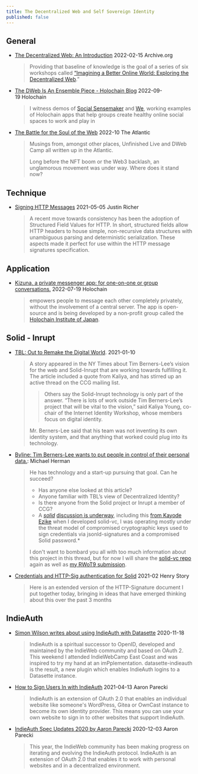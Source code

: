```yaml
---
title: The Decentralized Web and Self Sovereign Identity
published: false
---
```


## General

* [The Decentralized Web: An Introduction](https://blog.archive.org/2022/02/15/the-decentralized-web-an-introduction/) 2022-02-15 Archive.org 
  > Providing that baseline of knowledge is the goal of a series of six workshops called [“Imagining a Better Online World: Exploring the Decentralized Web](https://metro.org/decentralizedweb).”
* [The DWeb Is An Ensemble Piece - Holochain Blog](https://blog.holochain.org/the-dweb-is-an-ensemble-piece/) 2022-09-19 Holochain
  > I witness demos of [Social Sensemaker](https://www.youtube.com/watch?v=OaaK6oXL6Ls) and [We](https://github.com/lightningrodlabs/we), working examples of Holochain apps that help groups create healthy online social spaces to work and play in
* [The Battle for the Soul of the Web](https://www.theatlantic.com/technology/archive/2022/10/internet-archive-decentralized-web-web3-brewster-kahle/671647/) 2022-10 The Atlantic
  > Musings from, amongst other places, Unfinished Live and DWeb Camp all written up in the Atlantic.
  > 
  > Long before the NFT boom or the Web3 backlash, an unglamorous movement was under way. Where does it stand now?

## Technique
* [Signing HTTP Messages](https://justinsecurity.medium.com/signing-http-messages-962510d65895) 2021-05-05 Justin Richer
  > A recent move towards consistency has been the adoption of Structured Field Values for HTTP. In short, structured fields allow HTTP headers to house simple, non-recursive data structures with unambiguous parsing and deterministic serialization. These aspects made it perfect for use within the HTTP message signatures specification.

## Application
* [Kizuna, a private messenger app: for one-on-one or group conversations.](https://blog.holochain.org/mini-spotlight-kizuna-a-private-messenger-app/) 2022-07-19 Holochain
  > empowers people to message each other completely privately, without the involvement of a central server. The app is open-source and is being developed by a non-profit group called the [Holochain Institute of Japan](https://www.hcij.org/en/).

## Solid - Inrupt

* [TBL: Out to Remake the Digital World](https://www.nytimes.com/2021/01/10/technology/tim-berners-lee-privacy-internet.html). 2021-01-10
  > A story appeared in the NY Times about Tim Berners-Lee’s vision for the web and Solid-Inrupt that are working towards fulfilling it. The article included a quote from Kaliya, and has stirred up an active thread on the CCG mailing list.
  > 
  > > Others say the Solid-Inrupt technology is only part of the answer. “There is lots of work outside Tim Berners-Lee’s project that will be vital to the vision,” said Kaliya Young, co-chair of the Internet Identity Workshop, whose members focus on digital identity.
  > 
  > Mr. Berners-Lee said that his team was not inventing its own identity system, and that anything that worked could plug into its technology.
* [Byline: Tim Berners-Lee wants to put people in control of their personal data.](https://lists.w3.org/Archives/Public/public-credentials/2021Jan/subject.html): Michael Herman 
  > He has technology and a start-up pursuing that goal. Can he succeed?
  > - Has anyone else looked at this article?
  > - Anyone familiar with TBL’s view of Decentralized Identity?
  > - Is there anyone from the Solid project or Inrupt a member of CCG?
  > - A *[solid](https://lists.w3.org/Archives/Public/public-credentials/2021Jan/thread.html)* [discussion is underway](https://lists.w3.org/Archives/Public/public-credentials/2021Jan/thread.html), including this [from Kayode Ezike](https://lists.w3.org/Archives/Public/public-credentials/2021Jan/0039.html)
  > when I developed solid-vc, I was operating mostly under the threat model of compromised cryptographic keys used to sign credentials via jsonld-signatures and a compromised Solid password.*
  > 
  > I don't want to bombard you all with too much information about this project in this thread, but for now I will share the [solid-vc repo](https://github.com/kezike/solid-vc) again as well as [my RWoT9 submission](https://github.com/WebOfTrustInfo/rwot9-prague/blob/master/topics-and-advance-readings/solid-vc.md).
* [Credentials and HTTP-Sig authentication for Solid](https://lists.w3.org/Archives/Public/public-credentials/2021Feb/0029.html) 2021-02 Henry Story
  > Here is an extended version of the HTTP-Signature document I put together today, bringing in ideas that have emerged thinking about this over the past 3 months

## IndieAuth
* [Simon Wilson writes about using IndieAuth with Datasette](https://simonwillison.net/2020/Nov/18/indieauth/) 2020-11-18
  > IndieAuth is a spiritual successor to OpenID, developed and maintained by the IndieWeb community and based on OAuth 2. This weekend I attended IndieWebCamp East Coast and was inspired to try my hand at an imPplementation. datasette-indieauth is the result, a new plugin which enables IndieAuth logins to a Datasette instance.
* [How to Sign Users In with IndieAuth](https://aaronparecki.com/2021/04/13/26/indieauth) 2021-04-13 Aaron Parecki
  > IndieAuth is an extension of OAuth 2.0 that enables an individual website like someone's WordPress, Gitea or OwnCast instance to become its own identity provider. This means you can use your own website to sign in to other websites that support IndieAuth.
* [IndieAuth Spec Updates 2020 by Aaron Parecki](https://aaronparecki.com/2020/12/03/1/indieauth-2020) 2020-12-03 Aaron Parecki
  > This year, the IndieWeb community has been making progress on iterating and evolving the IndieAuth protocol. IndieAuth is an extension of OAuth 2.0 that enables it to work with personal websites and in a decentralized environment.
